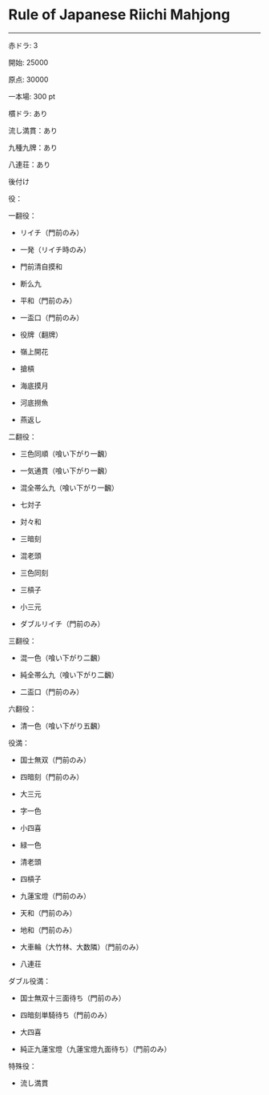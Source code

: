 Rule of Japanese Riichi Mahjong
=
---
赤ドラ: 3

開始: 25000

原点: 30000

一本場: 300 pt

樌ドラ: あり

流し満貫：あり

九種九牌：あり

八連荘：あり

後付け

役：

一翻役：

* リイチ（門前のみ）

* 一発（リイチ時のみ）

* 門前清自摸和

* 断么九

* 平和（門前のみ）

* 一盃口（門前のみ）

* 役牌（翻牌）

* 嶺上開花

* 搶槓

* 海底摸月

* 河底撈魚

* 燕返し

二翻役：

* 三色同順（喰い下がり​一飜）

* 一気通貫（喰い下がり​一飜）

* 混全帯么九（喰い下がり​一飜）

* 七対子

* 対々和

* 三暗刻

* 混老頭

* 三色同刻

* 三槓子

* 小三元

* ダブルリイチ（門前のみ）

三翻役：

* 混一色（喰い下がり​二飜）

* 純全帯么九（喰い下がり​二飜）

* 二盃口（門前のみ）

六翻役：

* 清一色（喰い下がり​五飜）

役満：

* 国士無双（門前のみ）

* 四暗刻（門前のみ）

* 大三元

* 字一色

* 小四喜

* 緑一色

* 清老頭

* 四槓子

* 九蓮宝燈（門前のみ）

* 天和（門前のみ）

* 地和（門前のみ）

* 大車輪（大竹林、大数隣）（門前のみ）

* 八連荘

ダブル役満：

* 国士無双十三面待ち（門前のみ）

* 四暗刻単騎待ち（門前のみ）

* 大四喜

* 純正九蓮宝燈（九蓮宝燈九面待ち）（門前のみ）

特殊役：

* 流し満貫
